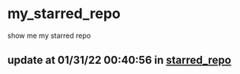 # my_starred_repo
show me my starred repo

update at 01/31/22 00:40:56 in [starred_repo](./index.html)
---

